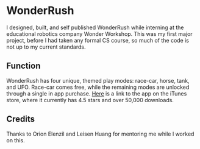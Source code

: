 # WonderRush
I designed, built, and self published WonderRush while interning at the educational robotics company Wonder Workshop. 
This was my first major project, before I had taken any formal CS course, so much of the code is not up to my current standards. 

## Function
WonderRush has four unique, themed play modes: race-car, horse, tank, and UFO. Race-car comes free, while the remaining modes are unlocked through a single in app purchase. [Here](https://itunes.apple.com/us/app/wonder-rush/id1017382463?mt=8) is a link to the app on the iTunes store, where it currently has 4.5 stars and over 50,000 downloads.

## Credits
Thanks to Orion Elenzil and Leisen Huang for mentoring me while I worked on this.